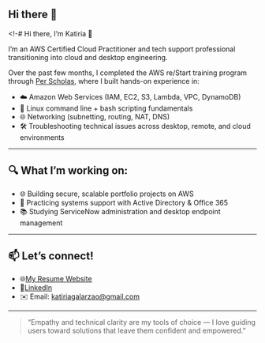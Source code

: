 ## Hi there 👋

<!-# Hi there, I’m Katiria 👋

I’m an AWS Certified Cloud Practitioner and tech support professional transitioning into cloud and desktop engineering.

Over the past few months, I completed the AWS re/Start training program through [Per Scholas](https://perscholas.org), where I built hands-on experience in:
- ☁️ Amazon Web Services (IAM, EC2, S3, Lambda, VPC, DynamoDB)
- 🐧 Linux command line + bash scripting fundamentals
- 🌐 Networking (subnetting, routing, NAT, DNS)
- 🛠️ Troubleshooting technical issues across desktop, remote, and cloud environments

---

## 🔍 What I’m working on:
- 🌐 Building secure, scalable portfolio projects on AWS 
- 🧩 Practicing systems support with Active Directory & Office 365
- 📚 Studying ServiceNow administration and desktop endpoint management

---

## 📫 Let’s connect!
- 🌐[My Resume Website](https://www.katiriagaws.com)
- 💼[LinkedIn](https://www.linkedin.com/in/katiria-galarza)
- ✉️ Email: katiriagalarzao@gmail.com


---

> “Empathy and technical clarity are my tools of choice — I love guiding users toward solutions that leave them confident and empowered.”


